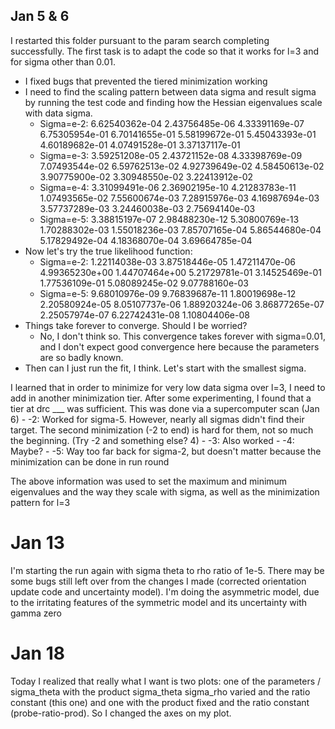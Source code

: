 ## Jan 5 & 6

I restarted this folder pursuant to the param search completing successfully. The first task is to adapt the code so that it works for l=3 and for sigma other than 0.01.
- I fixed bugs that prevented the tiered minimization working
- I need to find the scaling pattern between data sigma and result sigma by running the test code and finding how the Hessian eigenvalues scale with data sigma.
    - Sigma=e-2: 6.62540362e-04 2.43756485e-06 4.33391169e-07 6.75305954e-01 6.70141655e-01 5.58199672e-01 5.45043393e-01 4.60189682e-01 4.07491528e-01 3.37137117e-01
    - Sigma=e-3: 3.59251208e-05 2.43721152e-08 4.33398769e-09 7.07493544e-02 6.59762513e-02 4.92739649e-02 4.58450613e-02 3.90775900e-02 3.30948550e-02 3.22413912e-02
    - Sigma=e-4: 3.31099491e-06 2.36902195e-10 4.21283783e-11 1.07493565e-02 7.55600674e-03 7.28915976e-03 4.16987694e-03 3.57737289e-03 3.24460038e-03 2.75694140e-03
    - Sigma=e-5: 3.38815197e-07 2.98488230e-12 5.30800769e-13 1.70288302e-03 1.55018236e-03 7.85707165e-04 5.86544680e-04 5.17829492e-04 4.18368070e-04 3.69664785e-04
- Now let's try the true likelihood function:
    - Sigma=e-2: 1.22114038e-03 3.87518446e-05 1.47211470e-06 4.99365230e+00 1.44707464e+00 5.21729781e-01 3.14525469e-01 1.77536109e-01 5.08089245e-02 9.07788160e-03
    - Sigma=e-5: 9.68010976e-09 9.76839687e-11 1.80019698e-12 2.20580924e-05 8.05107737e-06 1.88920324e-06 3.86877265e-07 2.25057974e-07 6.22742431e-08 1.10804406e-08
- Things take forever to converge. Should I be worried?
    - No, I don't think so. This convergence takes forever with sigma=0.01, and I don't expect good convergence here because the parameters are so badly known.
- Then can I just run the fit, I think. Let's start with the smallest sigma.

I learned that in order to minimize for very low data sigma over l=3, I need to add in another minimization tier. After some experimenting, I found that a tier at drc ___ was sufficient. This was done via a supercomputer scan (Jan 6)
    - -2: Worked for sigma-5. However, nearly all sigmas didn't find their target. The second minimization (-2 to end) is hard for them, not so much the beginning. (Try -2 and something else? 4)
    - -3: Also worked
    - -4: Maybe?
    - -5: Way too far back for sigma-2, but doesn't matter because the minimization can be done in run round

The above information was used to set the maximum and minimum eigenvalues and the way they scale with sigma, as well as the minimization pattern for l=3

# Jan 13
I'm starting the run again with sigma theta to rho ratio of 1e-5. There may be some bugs still left over from the changes I made (corrected orientation update code and uncertainty model). I'm doing the asymmetric model, due to the irritating features of the symmetric model and its uncertainty with gamma zero

# Jan 18

Today I realized that really what I want is two plots: one of the parameters / sigma_theta with the product sigma_theta sigma_rho varied and the ratio constant (this one) and one with the product fixed and the ratio constant (probe-ratio-prod). So I changed the axes on my plot.
